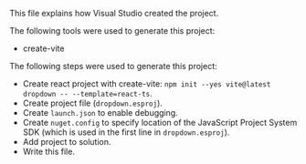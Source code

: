 This file explains how Visual Studio created the project.

The following tools were used to generate this project:
- create-vite

The following steps were used to generate this project:
- Create react project with create-vite: `npm init --yes vite@latest dropdown -- --template=react-ts`.
- Create project file (`dropdown.esproj`).
- Create `launch.json` to enable debugging.
- Create `nuget.config` to specify location of the JavaScript Project System SDK (which is used in the first line in `dropdown.esproj`).
- Add project to solution.
- Write this file.
